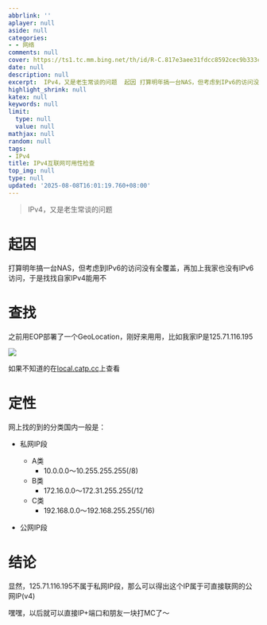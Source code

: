 ```yaml
---
abbrlink: ''
aplayer: null
aside: null
categories:
- - 网络
comments: null
cover: https://ts1.tc.mm.bing.net/th/id/R-C.817e3aee31fdcc8592cec9b333c8dd7e?rik=Oc%2fMCSugodyXAg&pid=ImgRaw&r=0
date: null
description: null
excerpt:  IPv4，又是老生常谈的问题  起因 打算明年搞一台NAS，但考虑到IPv6的访问没有全覆盖，再加上我家也没有IPv6访问，于是找找自家IPv4能用不 查找 之前用EOP部署了一个GeoLocation，刚好来用用，比如我家IP是125.71.116.195  如果不知道的在local.catp.cc上查看 定性 网上找的到的分类国内一般是：   私网IP段  A类  10.0.0.0～10.2...
highlight_shrink: null
katex: null
keywords: null
limit:
  type: null
  value: null
mathjax: null
random: null
tags:
- IPv4
title: IPv4互联网可用性检查
top_img: null
type: null
updated: '2025-08-08T16:01:19.760+08:00'
---
```

> IPv4，又是老生常谈的问题

# 起因

打算明年搞一台NAS，但考虑到IPv6的访问没有全覆盖，再加上我家也没有IPv6访问，于是找找自家IPv4能用不

# 查找

之前用EOP部署了一个GeoLocation，刚好来用用，比如我家IP是125.71.116.195

![](https://bgithub.xyz/awaidea/pics/raw/main/25/8/46066edad9fad9d1d9d00478631858a3.png)

如果不知道的在[local.catp.cc](https://local.catp.cc)上查看

# 定性

网上找的到的分类国内一般是：

- 私网IP段
  
  - A类
    - 10.0.0.0～10.255.255.255(/8)
  - B类
    - 172.16.0.0～172.31.255.255(/12
  - C类
    - 192.168.0.0～192.168.255.255(/16)
- 公网IP段

# 结论

显然，125.71.116.195不属于私网IP段，那么可以得出这个IP属于可直接联网的公网IP(v4)

嘿嘿，以后就可以直接IP+端口和朋友一块打MC了～

